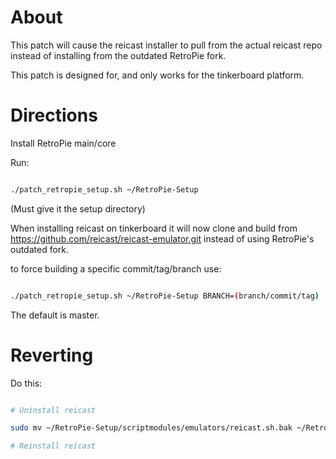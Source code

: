 # About

This patch will cause the reicast installer to pull from the actual reicast repo instead of installing from the outdated RetroPie fork.

This patch is designed for, and only works for the tinkerboard platform.

# Directions

Install RetroPie main/core

Run: 

```bash

./patch_retropie_setup.sh ~/RetroPie-Setup

```

(Must give it the setup directory)

When installing reicast on tinkerboard it will now clone and build from https://github.com/reicast/reicast-emulator.git
instead of using RetroPie's outdated fork.

to force building a specific commit/tag/branch use:

```bash

./patch_retropie_setup.sh ~/RetroPie-Setup BRANCH=(branch/commit/tag)


```

The default is master.


# Reverting

Do this:

```bash

# Uninstall reicast

sudo mv ~/RetroPie-Setup/scriptmodules/emulators/reicast.sh.bak ~/RetroPie-Setup/scriptmodules/emulators/reicast.sh

# Reinstall reicast

```
